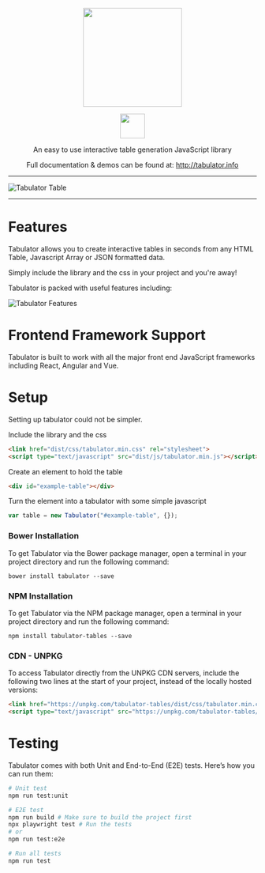<p align="center">
  <img height="200" src="http://tabulator.info/images/logos/t_hollow.png">
</p>

<p align="center">
	<img height="50" src="http://tabulator.info/images/tabulator.png">
</p>

<p align="center">
An easy to use interactive table generation JavaScript library
</p>

<p align="center">
Full documentation & demos can be found at:  <a href="http://tabulator.info">http://tabulator.info</a>
</p>

***
![Tabulator Table](http://tabulator.info/images/tabulator_table.jpg)
***


Features
================================
Tabulator allows you to create interactive tables in seconds from any HTML Table, Javascript Array or JSON formatted data.

Simply include the library and the css in your project and you're away!

Tabulator is packed with useful features including:

![Tabulator Features](http://olifolkerd.github.io/tabulator/images/featurelist_share.png)


Frontend Framework Support
================================
Tabulator is built to work with all the major front end JavaScript frameworks including React, Angular and Vue.


Setup
================================
Setting up tabulator could not be simpler.

Include the library and the css
```html
<link href="dist/css/tabulator.min.css" rel="stylesheet">
<script type="text/javascript" src="dist/js/tabulator.min.js"></script>
```

Create an element to hold the table
```html
<div id="example-table"></div>
```

Turn the element into a tabulator with some simple javascript
```js
var table = new Tabulator("#example-table", {});
```


### Bower Installation
To get Tabulator via the Bower package manager, open a terminal in your project directory and run the following command:
```
bower install tabulator --save
```

### NPM Installation
To get Tabulator via the NPM package manager, open a terminal in your project directory and run the following command:
```
npm install tabulator-tables --save
```

### CDN - UNPKG
To access Tabulator directly from the UNPKG CDN servers, include the following two lines at the start of your project, instead of the locally hosted versions:
```html
<link href="https://unpkg.com/tabulator-tables/dist/css/tabulator.min.css" rel="stylesheet">
<script type="text/javascript" src="https://unpkg.com/tabulator-tables/dist/js/tabulator.min.js"></script>
```

Testing
================================
Tabulator comes with both Unit and End-to-End (E2E) tests. Here’s how you can run them:

```bash
# Unit test
npm run test:unit

# E2E test
npm run build # Make sure to build the project first
npx playwright test # Run the tests
# or
npm run test:e2e

# Run all tests
npm run test
```

